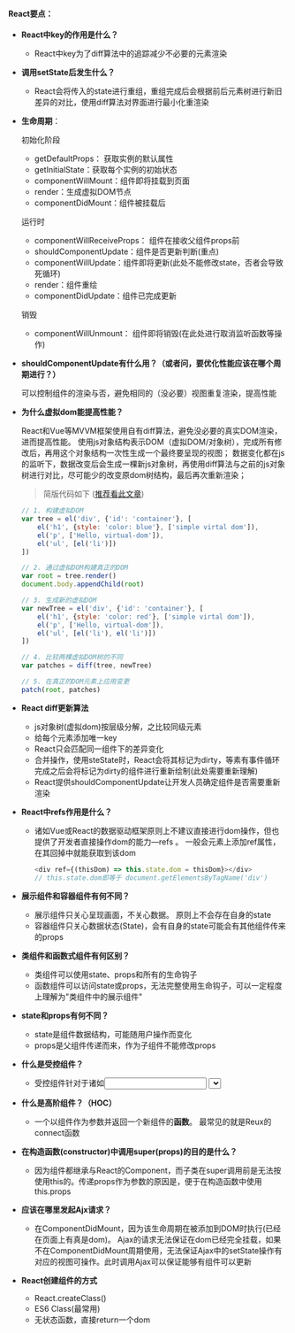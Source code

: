 #### React要点：

+ **React中key的作用是什么？**

  + React中key为了diff算法中的追踪减少不必要的元素渲染

+ **调用setState后发生什么？** 

  + React会将传入的state进行重组，重组完成后会根据前后元素树进行新旧差异的对比，使用diff算法对界面进行最小化重渲染

+ **生命周期**：

  初始化阶段

  + getDefaultProps： 获取实例的默认属性
  + getInitialState：获取每个实例的初始状态
  + componentWillMount：组件即将挂载到页面
  + render：生成虚拟DOM节点
  + componentDidMount：组件被挂载后

  运行时

  + componentWillReceiveProps： 组件在接收父组件props前
  + shouldComponentUpdate：组件是否更新判断(重点)
  + componentWillUpdate：组件即将更新(此处不能修改state，否者会导致死循环)
  + render：组件重绘
  + componentDidUpdate：组件已完成更新

  销毁

  + componentWillUnmount： 组件即将销毁(在此处进行取消监听函数等操作)

+ **shouldComponentUpdate有什么用？（或者问，要优化性能应该在哪个周期进行？）**

  可以控制组件的渲染与否，避免相同的（没必要）视图重复渲染，提高性能

  

+ **为什么虚拟dom能提高性能？**

  React和Vue等MVVM框架使用自有diff算法，避免没必要的真实DOM渲染，进而提高性能。    使用js对象结构表示DOM（虚拟DOM/对象树），完成所有修改后，再用这个对象结构一次性生成一个最终要呈现的视图； 数据变化都在js的监听下，数据改变后会生成一棵新js对象树，再使用diff算法与之前的js对象树进行对比，尽可能少的改变原dom树结构，最后再次重新渲染；

  >  简版代码如下 ([推荐看此文章](https://www.zhihu.com/question/29504639?sort=created))

  ```js
  // 1. 构建虚拟DOM
  var tree = el('div', {'id': 'container'}, [
      el('h1', {style: 'color: blue'}, ['simple virtal dom']),
      el('p', ['Hello, virtual-dom']),
      el('ul', [el('li')])
  ])
  
  // 2. 通过虚拟DOM构建真正的DOM
  var root = tree.render()
  document.body.appendChild(root)
  
  // 3. 生成新的虚拟DOM
  var newTree = el('div', {'id': 'container'}, [
      el('h1', {style: 'color: red'}, ['simple virtal dom']),
      el('p', ['Hello, virtual-dom']),
      el('ul', [el('li'), el('li')])
  ])
  
  // 4. 比较两棵虚拟DOM树的不同
  var patches = diff(tree, newTree)
  
  // 5. 在真正的DOM元素上应用变更
  patch(root, patches)
  ```

  

+ **React diff更新算法**

  + js对象树(虚拟dom)按层级分解，之比较同级元素
  + 给每个元素添加唯一key
  + React只会匹配同一组件下的差异变化
  + 合并操作，使用steState时，React会将其标记为dirty，等素有事件循环完成之后会将标记为dirty的组件进行重新绘制(此处需要重新理解)
  + React提供shouldComponentUpdate让开发人员确定组件是否需要重新渲染

+ **React中refs作用是什么？**

  + 诸如Vue或React的数据驱动框架原则上不建议直接进行dom操作，但也提供了开发者直接操作dom的能力—refs  。 一般会元素上添加ref属性，在其回掉中就能获取到该dom

    ```js
    <div ref={(thisDom) => this.state.dom = thisDom}></div>
    // this.state.dom即等于 document.getElementsByTagName('div')
    ```

+ **展示组件和容器组件有何不同？**
  + 展示组件只关心呈现画面，不关心数据。 原则上不会存在自身的state
  + 容器组件只关心数据状态(State)，会有自身的state可能会有其他组件传来的props
+ **类组件和函数式组件有何区别？**
  + 类组件可以使用state、props和所有的生命钩子
  + 函数组件可以访问state或props，无法完整使用生命钩子，可以一定程度上理解为"类组件中的展示组件"
+ **state和props有何不同？**
  + state是组件数据结构，可能随用户操作而变化
  + props是父组件传递而来，作为子组件不能修改props
+ **什么是受控组件？**

  + 受控组件针对于诸如<input> <select> <texarea>等表单元素。由于这些元素自身会维护自身的数据状态(即元素本身会自动获取数据)，并在界面做相应变化。 在React中所有的数据状态都应该有state同意管理，在改变<input>的值时应该使用onchange事件进行state的修改，把input的值作为一个由React的操作，这样的组件叫"受控组件"，且推荐使用受控组件
+ **什么是高阶组件？（HOC）**

  + 一个以组件作为参数并返回一个新组件的**函数**。 最常见的就是Reux的connect函数
+ **在构造函数(constructor)中调用super(props)的目的是什么？**

  + 因为组件都继承与React的Component，而子类在super调用前是无法按使用this的。传递props作为参数的原因是，便于在构造函数中使用this.props
+ **应该在哪里发起Ajx请求？**

  + 在ComponentDidMount，因为该生命周期在被添加到DOM时执行(已经在页面上有真是dom)。  Ajax的请求无法保证在dom已经完全挂载，如果不在ComponentDidMount周期使用，无法保证Ajax中的setState操作有对应的视图可操作。此时调用Ajax可以保证能够有组件可以更新

+ **React创建组件的方式**
  + React.createClass()
  + ES6 Class(最常用)
  + 无状态函数，直接return一个dom